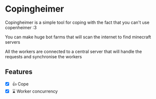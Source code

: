 # Copingheimer

Copingheimer is a simple tool for coping with the fact that you can't use copenheimer :3

You can make huge bot farms that will scan the internet to find minecraft servers

All the workers are connected to a central server that will handle the requests and synchronise the workers

## Features

- [x] 👍 Cope
- [x] ⌛ Worker concurrency
